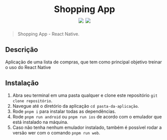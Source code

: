 <h1 align="center">
  Shopping App
  <div>
    <img src="https://img.shields.io/badge/-React Native-blue" />
    <img src="https://img.shields.io/badge/-Expo-blueviolet" />
  </div>
</h1>

> Shopping App - React Native.

## Descrição

Aplicação de uma lista de compras, que tem como principal objetivo treinar o uso do React Native

## Instalação

1. Abra seu terminal em uma pasta qualquer e clone este repositório
`git clone repositório`.
3. Navegue até o diretório da aplicação `cd pasta-da-aplicação`.
4. Rode `pnpm i` para instalar todas as dependências.
6. Rode `pnpm run android` ou `pnpm run ios` de acordo com o emulador que está instalado na máquina.
7. Caso não tenha nenhum emulador instalado, também é possível rodar a versão wer com o comando `pnpm run web`.